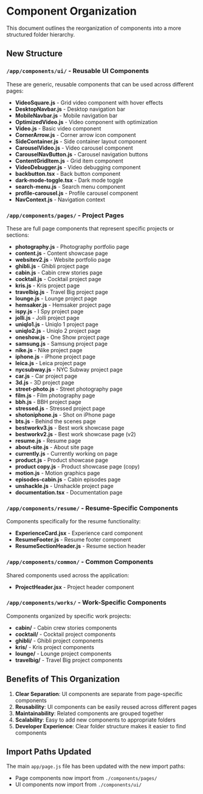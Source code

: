 # Component Organization

This document outlines the reorganization of components into a more structured folder hierarchy.

## New Structure

### `/app/components/ui/` - Reusable UI Components
These are generic, reusable components that can be used across different pages:

- **VideoSquare.js** - Grid video component with hover effects
- **DesktopNavbar.js** - Desktop navigation bar
- **MobileNavbar.js** - Mobile navigation bar  
- **OptimizedVideo.js** - Video component with optimization
- **Video.js** - Basic video component
- **CornerArrow.js** - Corner arrow icon component
- **SideContainer.js** - Side container layout component
- **CarouselVideo.js** - Video carousel component
- **CarouselNavButton.js** - Carousel navigation buttons
- **ContentGridItem.js** - Grid item component
- **VideoDebugger.js** - Video debugging component
- **backbutton.tsx** - Back button component
- **dark-mode-toggle.tsx** - Dark mode toggle
- **search-menu.js** - Search menu component
- **profile-carousel.js** - Profile carousel component
- **NavContext.js** - Navigation context

### `/app/components/pages/` - Project Pages
These are full page components that represent specific projects or sections:

- **photography.js** - Photography portfolio page
- **content.js** - Content showcase page
- **websitev2.js** - Website portfolio page
- **ghibli.js** - Ghibli project page
- **cabin.js** - Cabin crew stories page
- **cocktail.js** - Cocktail project page
- **kris.js** - Kris project page
- **travelbig.js** - Travel Big project page
- **lounge.js** - Lounge project page
- **hemsaker.js** - Hemsaker project page
- **ispy.js** - I Spy project page
- **jolli.js** - Jolli project page
- **uniqlo1.js** - Uniqlo 1 project page
- **uniqlo2.js** - Uniqlo 2 project page
- **oneshow.js** - One Show project page
- **samsung.js** - Samsung project page
- **nike.js** - Nike project page
- **iphone.js** - iPhone project page
- **leica.js** - Leica project page
- **nycsubway.js** - NYC Subway project page
- **car.js** - Car project page
- **3d.js** - 3D project page
- **street-photo.js** - Street photography page
- **film.js** - Film photography page
- **bbh.js** - BBH project page
- **stressed.js** - Stressed project page
- **shotoniphone.js** - Shot on iPhone page
- **bts.js** - Behind the scenes page
- **bestworkv3.js** - Best work showcase page
- **bestworkv2.js** - Best work showcase page (v2)
- **resume.js** - Resume page
- **about-site.js** - About site page
- **currently.js** - Currently working on page
- **product.js** - Product showcase page
- **product copy.js** - Product showcase page (copy)
- **motion.js** - Motion graphics page
- **episodes-cabin.js** - Cabin episodes page
- **unshackle.js** - Unshackle project page
- **documentation.tsx** - Documentation page

### `/app/components/resume/` - Resume-Specific Components
Components specifically for the resume functionality:

- **ExperienceCard.jsx** - Experience card component
- **ResumeFooter.js** - Resume footer component
- **ResumeSectionHeader.js** - Resume section header

### `/app/components/common/` - Common Components
Shared components used across the application:

- **ProjectHeader.jsx** - Project header component

### `/app/components/works/` - Work-Specific Components
Components organized by specific work projects:

- **cabin/** - Cabin crew stories components
- **cocktail/** - Cocktail project components
- **ghibli/** - Ghibli project components
- **kris/** - Kris project components
- **lounge/** - Lounge project components
- **travelbig/** - Travel Big project components

## Benefits of This Organization

1. **Clear Separation**: UI components are separate from page-specific components
2. **Reusability**: UI components can be easily reused across different pages
3. **Maintainability**: Related components are grouped together
4. **Scalability**: Easy to add new components to appropriate folders
5. **Developer Experience**: Clear folder structure makes it easier to find components

## Import Paths Updated

The main `app/page.js` file has been updated with the new import paths:
- Page components now import from `./components/pages/`
- UI components now import from `./components/ui/` 
